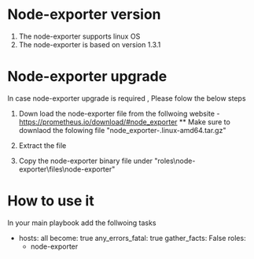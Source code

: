# Node-exporter version

  1. The node-exporter supports linux OS
  2. The node-exporter is based on version 1.3.1

# Node-exporter upgrade
In case node-exporter upgrade is required , Please folow the below steps 

  1. Down load the node-exporter file from the follwoing website - https://prometheus.io/download/#node_exporter
   ** Make sure to downlaod the folowing file "node_exporter-<version>.linux-amd64.tar.gz"
  
  2. Extract the file
  3. Copy the node-exporter binary file under "roles\node-exporter\files\node-exporter"

  # How to use it 
  
  In your main playbook add the follwoing tasks 
  
>
  - hosts: all
  become: true
  any_errors_fatal: true
  gather_facts: False
  roles:
    - node-exporter

